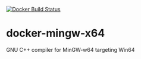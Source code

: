 [![Docker Build Status](https://img.shields.io/docker/build/zcsevcik/toolchain-mingw.svg)](https://hub.docker.com/r/zcsevcik/toolchain-mingw/)

# docker-mingw-x64
GNU C++ compiler for MinGW-w64 targeting Win64
